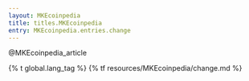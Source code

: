 ```yaml
---
layout: MKEcoinpedia
title: titles.MKEcoinpedia
entry: MKEcoinpedia.entries.change
---
```


@MKEcoinpedia_article

{% t global.lang_tag %}
{% tf resources/MKEcoinpedia/change.md %}
